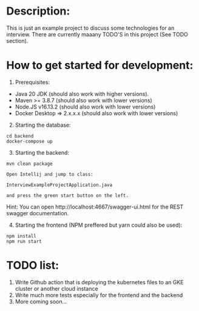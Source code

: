 Description:
===

This is just an example project to discuss some technologies for an interview.
There are currently maaany TODO'S in this project (See TODO section).

How to get started for development:
===

1. Prerequisites:
 - Java 20 JDK (should also work with higher versions).
 - Maven >= 3.8.7 (should also work with lower versions)
 - Node.JS v16.13.2 (should also work with lower versions)
 - Docker Desktop => 2.x.x.x (should also work with lower versions)


2. Starting the database:

```shell
cd backend
docker-compose up
```

3. Starting the backend:

```
mvn clean package
```
```
Open Intellij and jump to class: 

InterviewExampleProjectApplication.java 

and press the green start button on the left.
```

Hint: You can open http://localhost:4667/swagger-ui.html for the REST swagger documentation.

4. Starting the frontend (NPM preffered but yarn could also be used):

```
npm install
npm run start
```


TODO list:
===
1. Write Github action that is deploying the kubernetes files to an GKE cluster or another cloud instance
2. Write much more tests especially for the frontend and the backend
3. More coming soon...